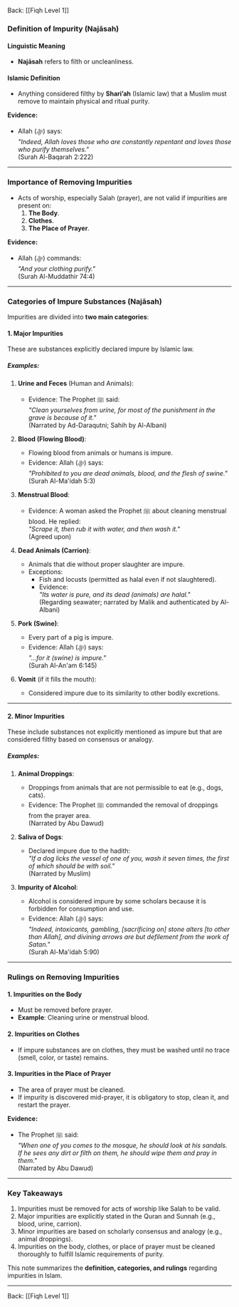 Back: [[Fiqh Level 1]]

### **Definition of Impurity (Najāsah)**

#### **Linguistic Meaning**
- **Najāsah** refers to filth or uncleanliness.

#### **Islamic Definition**
- Anything considered filthy by **Shari’ah** (Islamic law) that a Muslim must remove to maintain physical and ritual purity.

**Evidence:**
- Allah (ﷻ) says:  
  _"Indeed, Allah loves those who are constantly repentant and loves those who purify themselves."_  
  (Surah Al-Baqarah 2:222)

---

### **Importance of Removing Impurities**
- Acts of worship, especially Salah (prayer), are not valid if impurities are present on:
  1. **The Body**.  
  2. **Clothes**.  
  3. **The Place of Prayer**.  

**Evidence:**
- Allah (ﷻ) commands:  
  _"And your clothing purify."_  
  (Surah Al-Muddathir 74:4)  

---

### **Categories of Impure Substances (Najāsah)**

Impurities are divided into **two main categories**:

#### **1. Major Impurities**
These are substances explicitly declared impure by Islamic law.

##### **Examples**:
1. **Urine and Feces** (Human and Animals):
   - Evidence: The Prophet ﷺ said:  
      _"Clean yourselves from urine, for most of the punishment in the grave is because of it."_  
      (Narrated by Ad-Daraqutni; Sahih by Al-Albani)

2. **Blood (Flowing Blood)**:
   - Flowing blood from animals or humans is impure.
   - Evidence: Allah (ﷻ) says:  
      _"Prohibited to you are dead animals, blood, and the flesh of swine."_  
      (Surah Al-Ma'idah 5:3)

3. **Menstrual Blood**:
   - Evidence: A woman asked the Prophet ﷺ about cleaning menstrual blood. He replied:  
      _"Scrape it, then rub it with water, and then wash it."_  
      (Agreed upon)

4. **Dead Animals (Carrion)**:
   - Animals that die without proper slaughter are impure.
   - Exceptions:
     - Fish and locusts (permitted as halal even if not slaughtered).
     - Evidence:  
        _"Its water is pure, and its dead (animals) are halal."_  
        (Regarding seawater; narrated by Malik and authenticated by Al-Albani)

5. **Pork (Swine)**:
   - Every part of a pig is impure.
   - Evidence: Allah (ﷻ) says:  
      _"...for it (swine) is impure."_  
      (Surah Al-An'am 6:145)

6. **Vomit** (if it fills the mouth):
   - Considered impure due to its similarity to other bodily excretions.

---

#### **2. Minor Impurities**
These include substances not explicitly mentioned as impure but that are considered filthy based on consensus or analogy.

##### **Examples**:
1. **Animal Droppings**:
   - Droppings from animals that are not permissible to eat (e.g., dogs, cats).
   - Evidence: The Prophet ﷺ commanded the removal of droppings from the prayer area.  
     (Narrated by Abu Dawud)

2. **Saliva of Dogs**:
   - Declared impure due to the hadith:  
      _"If a dog licks the vessel of one of you, wash it seven times, the first of which should be with soil."_  
      (Narrated by Muslim)

3. **Impurity of Alcohol**:
   - Alcohol is considered impure by some scholars because it is forbidden for consumption and use.  
   - Evidence: Allah (ﷻ) says:  
      _"Indeed, intoxicants, gambling, [sacrificing on] stone alters [to other than Allah], and divining arrows are but defilement from the work of Satan."_  
      (Surah Al-Ma'idah 5:90)

---

### **Rulings on Removing Impurities**

#### **1. Impurities on the Body**
- Must be removed before prayer.
- **Example**: Cleaning urine or menstrual blood.

#### **2. Impurities on Clothes**
- If impure substances are on clothes, they must be washed until no trace (smell, color, or taste) remains.

#### **3. Impurities in the Place of Prayer**
- The area of prayer must be cleaned.  
- If impurity is discovered mid-prayer, it is obligatory to stop, clean it, and restart the prayer.

**Evidence:**
- The Prophet ﷺ said:  
  _"When one of you comes to the mosque, he should look at his sandals. If he sees any dirt or filth on them, he should wipe them and pray in them."_  
  (Narrated by Abu Dawud)

---

### **Key Takeaways**
1. Impurities must be removed for acts of worship like Salah to be valid.  
2. Major impurities are explicitly stated in the Quran and Sunnah (e.g., blood, urine, carrion).  
3. Minor impurities are based on scholarly consensus and analogy (e.g., animal droppings).  
4. Impurities on the body, clothes, or place of prayer must be cleaned thoroughly to fulfill Islamic requirements of purity.  

This note summarizes the **definition, categories, and rulings** regarding impurities in Islam.


---
Back: [[Fiqh Level 1]]
